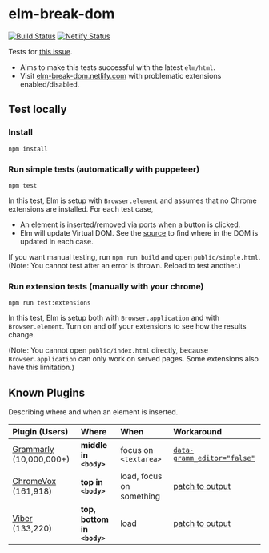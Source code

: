 # elm-break-dom

[![Build Status](https://travis-ci.org/jinjor/elm-break-dom.svg?branch=master)](https://travis-ci.org/jinjor/elm-break-dom)
[![Netlify Status](https://api.netlify.com/api/v1/badges/be3da983-1d1e-4c84-a596-ab4597c31027/deploy-status)](https://app.netlify.com/sites/elm-break-dom/deploys)

Tests for [this issue](https://github.com/elm/html/issues/44).

- Aims to make this tests successful with the latest `elm/html`.
- Visit [elm-break-dom.netlify.com](https://elm-break-dom.netlify.com/) with problematic extensions enabled/disabled.

## Test locally

### Install

```shell
npm install
```

### Run simple tests (automatically with puppeteer)

```shell
npm test
```

In this test, Elm is setup with `Browser.element` and assumes that no Chrome extensions are installed.
For each test case,

- An element is inserted/removed via ports when a button is clicked.
- Elm will update Virtual DOM.
  See the [source](./src/Main.elm) to find where in the DOM is updated in each case.

If you want manual testing, run `npm run build` and open `public/simple.html`.
(Note: You cannot test after an error is thrown. Reload to test another.)

### Run extension tests (manually with your chrome)

```shell
npm run test:extensions
```

In this test, Elm is setup both with `Browser.application` and with `Browser.element`.
Turn on and off your extensions to see how the results change.

(Note: You cannot open `public/index.html` directly, because `Browser.application` can only work on served pages. Some extensions also have this limitation.)

## Known Plugins

Describing where and when an element is inserted.

| Plugin (Users)               | Where                       | When                     | Workaround                        |
| :--------------------------- | :-------------------------- | :----------------------- | :-------------------------------- |
| [Grammarly][1] (10,000,000+) | **middle in `<body>`**      | focus on `<textarea>`    | [`data-gramm_editor="false"`][p1] |
| [ChromeVox][2] (161,918)     | **top in `<body>`**         | load, focus on something | [patch to output][p2]             |
| [Viber][3] (133,220)         | **top, bottom in `<body>`** | load                     | [patch to output][p2]             |

[1]: https://chrome.google.com/webstore/detail/grammarly-for-chrome/kbfnbcaeplbcioakkpcpgfkobkghlhen
[2]: https://chrome.google.com/webstore/detail/chromevox-classic-extensi/kgejglhpjiefppelpmljglcjbhoiplfn
[3]: https://chrome.google.com/webstore/detail/viber/dafalpmmoljglecaoelijmbkhpdoobmm
[p1]: https://github.com/elm/html/issues/44#issuecomment-534665947
[p2]: ./build.sh

